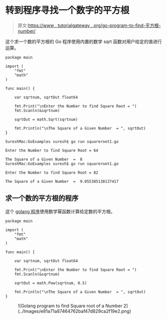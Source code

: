 # 转到程序寻找一个数字的平方根

> 原文:[https://www . tutorialgateway . org/go-program-to-find-平方根-number/](https://www.tutorialgateway.org/go-program-to-find-square-root-of-a-number/)

这个求一个数的平方根的 Go 程序使用内置的数学 sqrt 函数对用户给定的值进行运算。

```
package main

import (
    "fmt"
    "math"
)

func main() {

    var sqrtnum, sqrtOut float64

    fmt.Print("\nEnter the Number to find Square Root = ")
    fmt.Scanln(&sqrtnum)

    sqrtOut = math.Sqrt(sqrtnum)

    fmt.Println("\nThe Square of a Given Number  = ", sqrtOut)
}
```

```
SureshMac:GoExamples suresh$ go run squareroot1.go

Enter the Number to find Square Root = 64

The Square of a Given Number  =  8
SureshMac:GoExamples suresh$ go run squareroot1.go

Enter the Number to find Square Root = 82

The Square of a Given Number  =  9.055385138137417
```

## 求一个数的平方根的程序

这个 [golang 程序](https://www.tutorialgateway.org/go-programs/)使用数学幂函数计算给定数的平方根。

```
package main

import (
    "fmt"
    "math"
)

func main() {

    var sqrtnum, sqrtOut float64

    fmt.Print("\nEnter the Number to find Square Root = ")
    fmt.Scanln(&sqrtnum)

    sqrtOut = math.Pow(sqrtnum, 0.5)

    fmt.Println("\nThe Square of a Given Number  = ", sqrtOut)
}
```

<figure class="wp-block-image size-large">![Golang program to find Square root of a Number 2](../Images/e81a71a87464762baf47d829ca2f19e2.png)</figure>